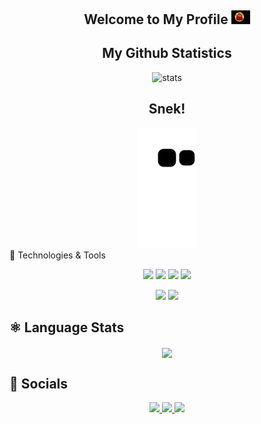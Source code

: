 <h2 align="center">Welcome to My Profile <img src="among-us.jpg" width="30px"></h2>
<h2 align="center">My Github Statistics</h2>
<div align="center">
<img alt ="stats" src="https://github-readme-stats.vercel.app/api?username=Habeel06&theme=react">
</div>
<h2 align="center"> Snek!</h2>
<div align="center">
<img alt="snake eating my contribution" src="https://github.com/Habeel06/Habeel06/blob/output/github-contribution-grid-snake.svg">
</div

  
  🔧 Technologies & Tools
<p align="center">
  <img src="https://img.shields.io/badge/OS-Windows-informational?style=flat&logo=windows&logoColor=white&color=61D9FA&labelColor=20232A"/>
  <img src="https://img.shields.io/badge/Editor-VS_Code-informational?style=flat&logo=visual-studio-code&logoColor=white&color=61D9FA&labelColor=20232A"/>
  <img src="https://img.shields.io/badge/Code-Python-informational?style=flat&logo=python&logoColor=white&color=61D9FA&labelColor=20232A"/>
  <img src="https://img.shields.io/badge/Shell-Powershell-informational?style=flat&logo=powershell&logoColor=white&color=61D9FA&labelColor=20232A"/>
</p>  

<p align="center">
  <img src="https://img.shields.io/badge/Tools-Chrome-informational?style=flat&logo=chrome&logoColor=white&color=61D9FA&labelColor=20232A"/>
  <img src="https://img.shields.io/badge/Cloud-Replit-informational?style=flat&logo=replit&logoColor=white&color=61D9FA&labelColor=20232A"/>
</p>

## &#x269B; Language Stats
<p align="center">
  <a align="center" href="https://github.com/Habeel06">
    <img align="center" src="https://github-readme-stats.vercel.app/api/top-langs/?username=Habeel06&theme=react&hide_border=true" />
  </a>
</p>

## 📱 Socials
<p align="center">
	<a href="https://www.quora.com/profile/Mir-Habeel-Ahmad-1">
		<img src="https://img.shields.io/badge/Quora-informational?style=social&logo=quora"/>
	</a>
	<a href="https://replit.com/@habeel">
		<img src="https://img.shields.io/badge/Replit-informational?style=social&logo=replit"/>
	</a>
	<a href="https://github.com/Habeel06">
		<img src="https://img.shields.io/badge/Github-informational?style=social&logo=github"/>
	</a>
</p>



